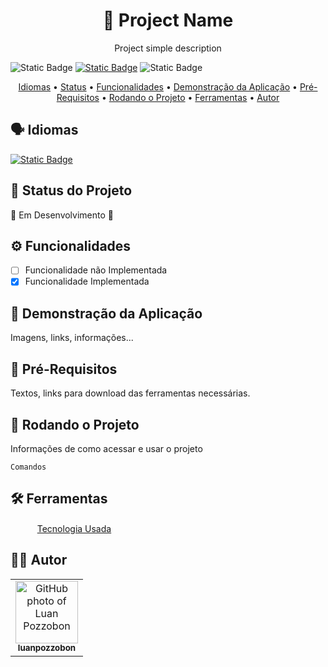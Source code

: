 <h1 align="center">🔲 Project Name</h1>
<p align="center">Project simple description</p>

![Static Badge](https://img.shields.io/badge/versão-1.0.0-blue)
[![Static Badge](https://img.shields.io/badge/licensa-MIT-blue)](./LICENSE)
![Static Badge](https://img.shields.io/badge/%C3%9altima%20atualiza%C3%A7%C3%A3o-23%2F09%2F2023-blue)

<p align="center">
    <a href="#🗣️-idiomas">Idiomas</a> • 
    <a href="#🎯-status-do-projeto">Status</a> • 
    <a href="#⚙️-funcionalidades">Funcionalidades</a> • 
    <a href="#📲-demonstração-da-aplicação">Demonstração da Aplicação</a> • 
    <a href="#📜-pré-requisitos">Pré-Requisitos</a> • 
    <a href="#🚀-rodando-o-projeto">Rodando o Projeto</a> • 
    <a href="#🛠️-ferramentas">Ferramentas</a> •
    <a href="#👨‍💻-autor">Autor</a>
</p>

## 🗣️ Idiomas
[![Static Badge](https://img.shields.io/badge/lang-en-blue)](./README.md)

## 🎯 Status do Projeto
🚧 Em Desenvolvimento 🚧

## ⚙️ Funcionalidades
- [ ] Funcionalidade não Implementada
- [X] Funcionalidade Implementada

## 📲 Demonstração da Aplicação
Imagens, links, informações...

## 📜 Pré-Requisitos
Textos, links para download das ferramentas necessárias.

## 🚀 Rodando o Projeto
Informações de como acessar e usar o projeto
```
Comandos
```

## 🛠️ Ferramentas
<ul style="list-style:none">
    <li><img src="./assets/icon" width="15"> <a href="https://site/pt-br">Tecnologia Usada</a></li>
</ul>

## 👨‍💻 Autor
<table>
    <tr>
        <td align="center">
            <a href="http://github.com/luanpozzobon">
            <img src="https://avatars.githubusercontent.com/u/108753073?v=4" width="100px;" alt="GitHub photo of Luan Pozzobon"/><br>
            <sub>
                <b>luanpozzobon</b>
            </sub>
            </a>
        </td>
    </tr>
</table>
